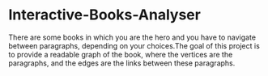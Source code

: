 # Interactive-Books-Analyser
There are some books in which you are the hero and you have to navigate between paragraphs, depending on your choices.The goal of this project is to provide a readable graph of the book, where the vertices are the paragraphs, and the edges are the links between these paragraphs.
